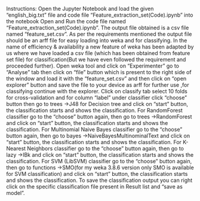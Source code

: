 Instructions: 
Open the Jupyter Notebook and load the given “english_big.txt” file and code file  “Feature_extraction_set(Code).ipynb” into the notebook 
Open and Run the code file named “Feature_extraction_set(Code).ipynb”.
The output file obtained is a csv file named “feature_set.csv”.
As per the requirements mentioned the output file should be an arff file for easy loading into weka and for classifying. In the name of efficiency & availability a new feature of weka has been adapted by us where we have loaded  a csv file (which has been obtained from feature set file) for classification(But we have even followed the requirement and proceeded further).
Open weka tool and click on “Experimenter” go to “Analyse” tab then click on “file” button which is present to the right side of the window and load it with the “feature_set.csv” and then click on “open explorer” button and save the file to your device as arff for further use ,for classifying continue with the explorer.
Click on classify tab select 10 folds for cross-validation and for column “label” under classifier click “choose” button then go to trees ->J48 for Decision tree and click on “start” button, the classification starts and shows the classification.
For RandomForest classifier go to the “choose” button again, then go to trees ->RandomForest and click on “start” button, the classification starts and shows the classification.
For Multinomial Naive Bayes classifier go to the “choose” button again, then go to bayes ->NaiveBayesMultinominalText and click on “start” button, the classification starts and shows the classification.
For K-Nearest Neighbors classifier go to the “choose” button again, then go to lazy ->IBk and click on “start” button, the classification starts and shows the classification.
For SVM (LibSVM) classifier go to the “choose” button again, then go to functions ->SMO(for my weka 3.8.6 version only SMO is available for SVM classification) and click on “start” button, the classification starts and shows the classification.
To save the classification output you can right click on the specific classification file present in Result list and “save as model”.
